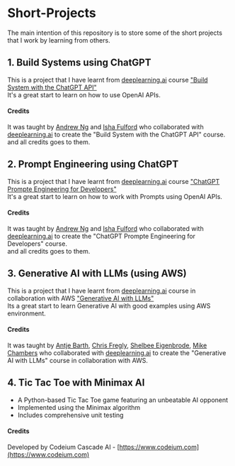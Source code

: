 # Short-Projects
The main intention of this repository is to store some of the short projects that I work by learning from others.

## 1. Build Systems using ChatGPT

This is a project that I have learnt from [deeplearning.ai](https://www.deeplearning.ai) course ["Build System with the ChatGPT API"](https://www.deeplearning.ai/short-courses/building-systems-with-chatgpt/)<br>
It's a great start to learn on how to use OpenAI APIs.

#### Credits
It was taught by [Andrew Ng](https://www.andrewng.org) and [Isha Fulford](https://www.coursera.org/instructor/~137229549) who collaborated with [deeplearning.ai](https://www.deeplearning.ai) to create the "Build System with the ChatGPT API" course.<br> and all credits goes to them.

## 2. Prompt Engineering using ChatGPT

This is a project that I have learnt from [deeplearning.ai](https://www.deeplearning.ai) course ["ChatGPT Prompte Engineering for Developers"](https://learn.deeplearning.ai/courses/chatgpt-prompt-eng/lesson/4/summarizing/)<br>
It's a great start to learn on how to work with Prompts using OpenAI APIs.

#### Credits
It was taught by [Andrew Ng](https://www.andrewng.org) and [Isha Fulford](https://www.coursera.org/instructor/~137229549) who collaborated with [deeplearning.ai](https://www.deeplearning.ai) to create the "ChatGPT Prompte Engineering for Developers" course.<br> and all credits goes to them.

## 3. Generative AI with LLMs (using AWS)

This is a project that I have learnt from [deeplearning.ai](https://www.deeplearning.ai) course in collaboration with AWS ["Generative AI with LLMs"](https://www.deeplearning.ai/courses/generative-ai-with-llms/) <br>
Its a great start to learn Generative AI with good examples using AWS environment.

#### Credits
It was taught by [Antje Barth](https://www.linkedin.com/in/antje-barth/), [Chris Fregly](https://www.linkedin.com/in/cfregly/), [Shelbee Eigenbrode](https://www.linkedin.com/in/shelbee-eigenbrode/), [Mike Chambers](https://www.linkedin.com/in/mikegchambers/) who collaborated with [deeplearning.ai](https://www.deeplearning.ai) to create the "Generative AI with LLMs" course in collaboration with AWS.

## 4. Tic Tac Toe with Minimax AI
   - A Python-based Tic Tac Toe game featuring an unbeatable AI opponent
   - Implemented using the Minimax algorithm
   - Includes comprehensive unit testing
#### Credits
   Developed by Codeium Cascade AI - [https://www.codeium.com](https://www.codeium.com)
